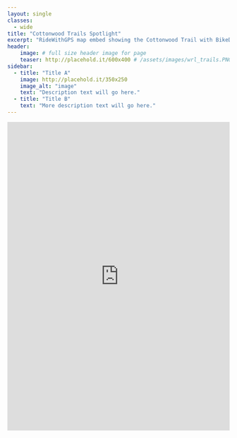 ```yaml
---
layout: single
classes: 
  - wide
title: "Cottonwood Trails Spotlight"
excerpt: "RideWithGPS map embed showing the Cottonwood Trail with BikeDFW's recommended routes to nearby businesses and the locations of useful features like water fountains and repair stations."
header:
    image: # full size header image for page
    teaser: http://placehold.it/600x400 # /assets/images/wrl_trails.PNG # thumbnail for index page
sidebar:
  - title: "Title A"
    image: http://placehold.it/350x250
    image_alt: "image"
    text: "Description text will go here."
  - title: "Title B"
    text: "More description text will go here."
---
```


<iframe src="https://ridewithgps.com/embeds?type=region&id=8228" style="width: 1px; min-width: 100%; height: 700px; border: none;" scrolling="no"></iframe>